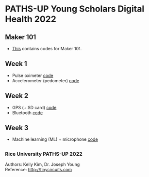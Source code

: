 # PATHS-UP Young Scholars Digital Health 2022

## Maker 101
- [This](https://github.com/kellykim5/PATHSUP_2022/tree/main/Maker101Sketches) contains codes for Maker 101.

## **Week 1**
- Pulse oximeter [code](https://github.com/kellykim5/PATHSUP_2022/tree/main/PulseOx)
- Accelerometer (pedometer) [code](https://github.com/kellykim5/PATHSUP_2022/tree/main/Accelerometer(pedometer))  

## **Week 2**
- GPS (+ SD card) [code](https://github.com/kellykim5/PATHSUP_2022/tree/main/GPS)
- Bluetooth  [code](https://github.com/kellykim5/PATHSUP_2022/tree/main/Bluetooth)

## **Week 3**
- Machine learning (ML) + microphone [code](https://github.com/kellykim5/PATHSUP_2022/tree/main/WakeWordExample)

##  
### Rice University PATHS-UP 2022
Authors: Kelly Kim, Dr. Joseph Young  
Reference: http://tinycircuits.com
